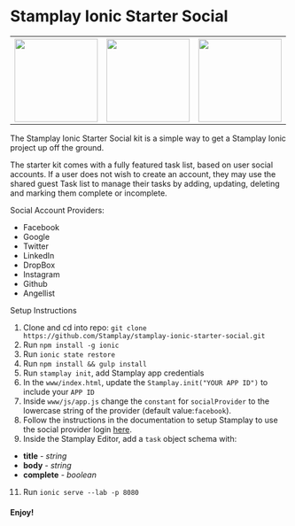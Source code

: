 # Stamplay Ionic Starter Social

<table>
  <tbody>
    <tr>
    <th>
    <img width="150" src="http://s9.postimg.org/wcndop0vz/Simulator_Screen_Shot_Apr_1_2016_10_06_35_AM.png" />
    </td>
    <th>
    <img width="150" src="http://s18.postimg.org/xi5ifii55/Simulator_Screen_Shot_Mar_30_2016_3_30_02_PM.png" />
    </td>
    <th>
    <img width="150" src="http://s18.postimg.org/9buv4dw0p/Simulator_Screen_Shot_Mar_30_2016_3_30_18_PM.png" />
    </td>
    </tr>
  </tbody>
</table>



The Stamplay Ionic Starter Social kit is a simple way to get a Stamplay Ionic project up off the ground.

The starter kit comes with a fully featured task list, based on user social accounts. If a user does not wish to create an account, they may use the shared guest Task list to manage their tasks by adding, updating, deleting and marking them complete or incomplete.

Social Account Providers:

- Facebook
- Google
- Twitter
- LinkedIn
- DropBox
- Instagram
- Github
- Angellist

Setup Instructions

1. Clone and cd into repo: `git clone https://github.com/Stamplay/stamplay-ionic-starter-social.git`
2. Run `npm install -g ionic`
4. Run `ionic state restore`
5. Run `npm install && gulp install`
6. Run `stamplay init`, add Stamplay app credentials
7. In the `www/index.html`, update the `Stamplay.init("YOUR APP ID")` to include your `APP ID`
8. Inside `www/js/app.js` change the `constant` for `socialProvider` to the lowercase string of the provider (default value:`facebook`).
9. Follow the instructions in the documentation to setup Stamplay to use the social provider login [here](https://stamplay.com/docs/platform/users/authentication).
10. Inside the Stamplay Editor, add a `task` object schema with:
  - **title** - *string*
  - **body** - *string*
  - **complete** - *boolean*
11. Run `ionic serve --lab -p 8080`


#### Enjoy!
